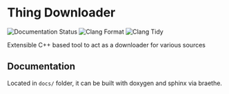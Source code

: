 # Thing Downloader
![Documentation Status](https://img.shields.io/readthedocs/thing-downloader?style=for-the-badge)
![Clang Format](https://img.shields.io/github/workflow/status/TheArtfulBodger/Thing-Downloader/test-clang-format?label=clang-format&style=for-the-badge)
![Clang Tidy](https://img.shields.io/github/workflow/status/TheArtfulBodger/Thing-Downloader/clang-tidy-review?label=clang-tidy&style=for-the-badge)

Extensible C++ based tool to act as a downloader for various sources

## Documentation

Located in `docs/` folder, it can be built with doxygen and sphinx via braethe.